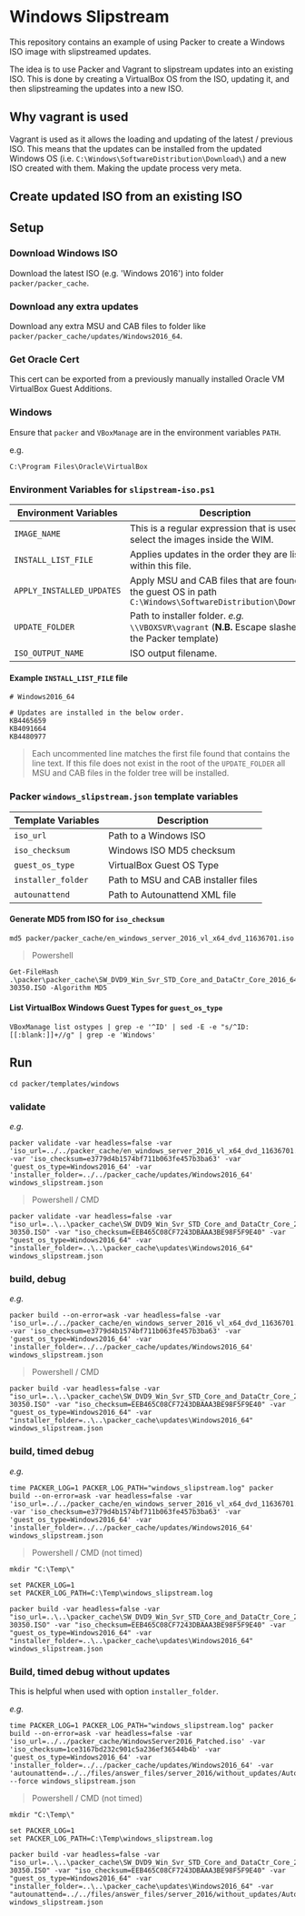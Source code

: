 
# Windows Slipstream

This repository contains an example of using Packer to create a Windows ISO image with slipstreamed updates.

The idea is to use Packer and Vagrant to slipstream updates into an existing ISO. This is done by creating a VirtualBox OS from the ISO, updating it, and then slipstreaming the updates into a new ISO.

## Why vagrant is used

Vagrant is used as it allows the loading and updating of the latest / previous ISO. This means that the updates can be installed from the updated Windows OS (i.e. ```C:\Windows\SoftwareDistribution\Download\```) and a new ISO created with them. Making the update process very meta.

## Create updated ISO from an existing ISO

## Setup

### Download Windows ISO

Download the latest ISO (e.g. 'Windows 2016') into folder ```packer/packer_cache```.

### Download any extra updates

Download any extra MSU and CAB files to folder like ```packer/packer_cache/updates/Windows2016_64```.

### Get Oracle Cert

This cert can be exported from a previously manually installed Oracle VM VirtualBox Guest Additions.

### Windows

Ensure that ```packer``` and ```VBoxManage``` are in the environment variables ```PATH```.

e.g.

~~~
C:\Program Files\Oracle\VirtualBox
~~~

### Environment Variables for ```slipstream-iso.ps1```

|Environment Variables|Description|Default|
|---|---|---|
|```IMAGE_NAME```|This is a regular expression that is used to select the images inside the WIM.|```.*```|
|```INSTALL_LIST_FILE```|Applies updates in the order they are listed within this file.|```_Updates.txt```|
|```APPLY_INSTALLED_UPDATES```|Apply MSU and CAB files that are found on the guest OS in path ```C:\Windows\SoftwareDistribution\Download\``` ||
|```UPDATE_FOLDER```|Path to installer folder. *e.g.* ```\\VBOXSVR\vagrant``` (**N.B.** Escape slashes in the Packer template)||
|```ISO_OUTPUT_NAME```|ISO output filename.|```WindowsServer2016_Patched.iso```|

#### Example ```INSTALL_LIST_FILE``` file

~~~
# Windows2016_64

# Updates are installed in the below order.
KB4465659
KB4091664
KB4480977
~~~

> Each uncommented line matches the first file found that contains the line text.
> If this file does not exist in the root of the ```UPDATE_FOLDER``` all MSU and CAB files in the folder tree will be installed.

### Packer ```windows_slipstream.json``` template variables

|Template Variables|Description|
|---|---|
|```iso_url```|Path to a Windows ISO|
|```iso_checksum```|Windows ISO MD5 checksum|
|```guest_os_type```|VirtualBox Guest OS Type|
|```installer_folder```|Path to MSU and CAB installer files|
|```autounattend```|Path to Autounattend XML file|

#### Generate MD5 from ISO for ```iso_checksum```

~~~
md5 packer/packer_cache/en_windows_server_2016_vl_x64_dvd_11636701.iso
~~~

> Powershell

~~~
Get-FileHash .\packer\packer_cache\SW_DVD9_Win_Svr_STD_Core_and_DataCtr_Core_2016_64Bit_English_-3_MLF_X21-30350.ISO -Algorithm MD5
~~~

#### List VirtualBox Windows Guest Types for ```guest_os_type```

~~~
VBoxManage list ostypes | grep -e '^ID' | sed -E -e "s/^ID:[[:blank:]]+//g" | grep -e 'Windows'
~~~

## Run

~~~
cd packer/templates/windows
~~~

### validate

*e.g.*

~~~
packer validate -var headless=false -var 'iso_url=../../packer_cache/en_windows_server_2016_vl_x64_dvd_11636701.iso' -var 'iso_checksum=e3779d4b1574bf711b063fe457b3ba63' -var 'guest_os_type=Windows2016_64' -var 'installer_folder=../../packer_cache/updates/Windows2016_64' windows_slipstream.json
~~~

> Powershell / CMD

~~~
packer validate -var headless=false -var "iso_url=..\..\packer_cache\SW_DVD9_Win_Svr_STD_Core_and_DataCtr_Core_2016_64Bit_English_-3_MLF_X21-30350.ISO" -var "iso_checksum=EEB465C08CF7243DBAAA3BE98F5F9E40" -var "guest_os_type=Windows2016_64" -var "installer_folder=..\..\packer_cache\updates\Windows2016_64" windows_slipstream.json
~~~

### build, debug

*e.g.*

~~~
packer build --on-error=ask -var headless=false -var 'iso_url=../../packer_cache/en_windows_server_2016_vl_x64_dvd_11636701.iso' -var 'iso_checksum=e3779d4b1574bf711b063fe457b3ba63' -var 'guest_os_type=Windows2016_64' -var 'installer_folder=../../packer_cache/updates/Windows2016_64' windows_slipstream.json
~~~

> Powershell / CMD

~~~
packer build -var headless=false -var "iso_url=..\..\packer_cache\SW_DVD9_Win_Svr_STD_Core_and_DataCtr_Core_2016_64Bit_English_-3_MLF_X21-30350.ISO" -var "iso_checksum=EEB465C08CF7243DBAAA3BE98F5F9E40" -var "guest_os_type=Windows2016_64" -var "installer_folder=..\..\packer_cache\updates\Windows2016_64" windows_slipstream.json
~~~

### build, timed debug

*e.g.*

~~~
time PACKER_LOG=1 PACKER_LOG_PATH="windows_slipstream.log" packer build --on-error=ask -var headless=false -var 'iso_url=../../packer_cache/en_windows_server_2016_vl_x64_dvd_11636701.iso' -var 'iso_checksum=e3779d4b1574bf711b063fe457b3ba63' -var 'guest_os_type=Windows2016_64' -var 'installer_folder=../../packer_cache/updates/Windows2016_64' windows_slipstream.json
~~~

> Powershell / CMD (not timed)

~~~
mkdir "C:\Temp\"

set PACKER_LOG=1
set PACKER_LOG_PATH=C:\Temp\windows_slipstream.log

packer build -var headless=false -var "iso_url=..\..\packer_cache\SW_DVD9_Win_Svr_STD_Core_and_DataCtr_Core_2016_64Bit_English_-3_MLF_X21-30350.ISO" -var "iso_checksum=EEB465C08CF7243DBAAA3BE98F5F9E40" -var "guest_os_type=Windows2016_64" -var "installer_folder=..\..\packer_cache\updates\Windows2016_64" windows_slipstream.json
~~~

### Build, timed debug without updates

This is helpful when used with option ```installer_folder```.

*e.g.*

~~~
time PACKER_LOG=1 PACKER_LOG_PATH="windows_slipstream.log" packer build --on-error=ask -var headless=false -var 'iso_url=../../packer_cache/WindowsServer2016_Patched.iso' -var 'iso_checksum=1ce3167bd232c901c5a236ef36544b4b' -var 'guest_os_type=Windows2016_64' -var 'installer_folder=../../packer_cache/updates/Windows2016_64' -var 'autounattend=../../files/answer_files/server_2016/without_updates/Autounattend.xml' --force windows_slipstream.json
~~~

> Powershell / CMD (not timed)

~~~
mkdir "C:\Temp\"

set PACKER_LOG=1
set PACKER_LOG_PATH=C:\Temp\windows_slipstream.log

packer build -var headless=false -var "iso_url=..\..\packer_cache\SW_DVD9_Win_Svr_STD_Core_and_DataCtr_Core_2016_64Bit_English_-3_MLF_X21-30350.ISO" -var "iso_checksum=EEB465C08CF7243DBAAA3BE98F5F9E40" -var "guest_os_type=Windows2016_64" -var "installer_folder=..\..\packer_cache\updates\Windows2016_64" -var "autounattend=../../files/answer_files/server_2016/without_updates/Autounattend.xml" windows_slipstream.json
~~~
